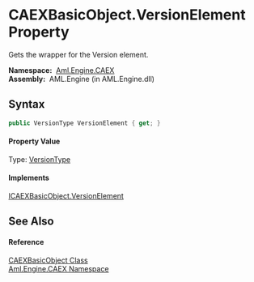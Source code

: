 CAEXBasicObject.VersionElement Property
=======================================
Gets the wrapper for the Version element.

  **Namespace:**  [Aml.Engine.CAEX][1]  
  **Assembly:**  AML.Engine (in AML.Engine.dll)

Syntax
------

```csharp
public VersionType VersionElement { get; }
```

#### Property Value
Type: [VersionType][2]
#### Implements
[ICAEXBasicObject.VersionElement][3]  


See Also
--------

#### Reference
[CAEXBasicObject Class][4]  
[Aml.Engine.CAEX Namespace][1]  

[1]: ../README.md
[2]: ../VersionType/README.md
[3]: ../ICAEXBasicObject/VersionElement.md
[4]: README.md
[5]: https://www.automationml.org
[6]: ../../icons/logoShade.png